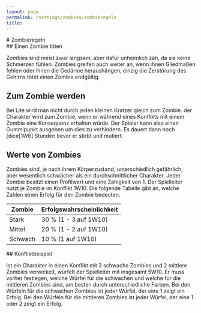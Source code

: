 ```yaml
---
layout: page
permalink: /settings/zombies/zombieregeln
title: 
---
```


<article>
# Zombieregeln

<section>
## Einen Zombie töten

Zombies sind meist zwar langsam, aber dafür unheimlich zäh, da sie keine Schmerzen fühlen. Zombies greifen auch weiter an, wenn ihnen Gliedmaßen fehlen oder ihnen die Gedärme heraushängen, einzig die Zerstörung des Gehirns tötet einen Zombie endgültig.

## Zum Zombie werden

Bei Lite wird man nicht durch jeden kleinen Kratzer gleich zum Zombie. der Charakter wird zum Zombie, wenn er während eines Konflikts mit einem Zombie eine Konsequenz erhalten würde. Der Spieler kann also einen Gummipunkt ausgeben um dies zu verhindern. Es dauert dann noch [dice[1W6] Stunden bevor er stirbt und mutiert.

## Werte von Zombies

Zombies sind, je nach ihrem Körperzustand, unterschiedlich gefährlich, aber wesentlich schwächer als ein durchschnittlicher Charakter. Jeder Zombie besitzt einen Profilwert und eine Zähigkeit von 1. Der Spielleiter nutzt je Zombie im Konflikt 1W10. Die folgende Tabelle gibt an, welche Zahlen einen Erfolg für den Zombie bedeuten.

<table>
<thead>
<tr><th>Zombie</th><th>Erfolgswahrscheinlichkeit</th></tr>
</thead>
<tbody>
<tr><td>Stark</td><td>30 % (1 - 3 auf 1W10)</td></tr>
<tr><td>Mittel</td><td>20 % (1 - 2 auf 1W10)</td></tr>
<tr><td>Schwach</td><td>10 % (1 auf 1W10)</td></tr>
</tbody>
</table>
<div class="beispiel">
## Konfliktbeispiel

Ist ein Charakter in einen Konflikt mit 3 schwache Zombies und 2 mittlere Zombies verwickelt, würfelt der Spielleiter mit insgesamt 5W10. Er muss vorher festlegen, welche Würfel für die schwachen und welche für die mittleren Zombies sind, am besten durch unterschiedliche Farben. Bei den Würfeln für die schwachen Zombies ist jeder Würfel, der eine 1 zeigt ein Erfolg. Bei den Würfeln für die mittleren Zombies ist jeder Würfel, der eine 1 oder 2 zeigt ein Erfolg.

</div>
</section>
</article>

